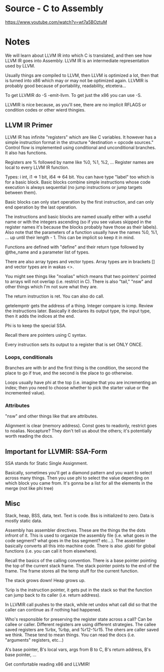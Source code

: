 # Source - C to Assembly
https://www.youtube.com/watch?v=wt7a5BOztuM

# Notes
We will learn about LLVM IR into which C is translated, and then see how LLVM IR goes into Assembly. LLVM IR is an intermediate representation used by LLVM.

Usually things are compiled to LLVM, then LLVM is optimized a lot, then that is turned into x86 which may or may not be optimized again. LLVMIR is probably good because of portability, readability, etcetera...

To get LLVMIR do -S -emit-llvm. To get just the x86 you can use -S.

LLVMIR is nice because, as you'll see, there are no implicit RFLAGS or condition codes or other wierd thingies.

## LLVM IR Primer
LLVM IR has infinite "registers" which are like C variables. It however has a simple instruction format in the structure "destination = opcode sources." Control flow is implemented using conditional and unconditional branches. It also has functions.

Registers are % followed by name like %0, %1, %2, ... Register names are local to every LLVM IR function.

Types: i int, i1 => 1 bit, i64 => 64 bit. You can have type "label" too which is for a basic block. Basic blocks combine simple instructions whose code execution is always sequential (no jump instructions or jump targets between them).

Basic blocks can only start operation by the first instruction, and can only end operation by the last operation.

The instructions and basic blocks are named usually either with a useful name or with the integers ascending (so if you see values skipped in the register names it's because the blocks probably have those as their labels). Also note that the parameters of a function usually have the names %0, %1, ... up until their length - 1. This can be implicit so keep it in mind.

Functions are defined with "define" and their return type followed by @the_name and a parameter list of types.

There are also array types and vector types. Array types are in brackets [] and vector types are in wakas <>.

You might see things like "noalias" which means that two pointers' pointed to arrays will not overlap (i.e. restrict in C). There is also "tail," "nsw" and other things which I'm not sure what they are.

The return instruction is ret. You can also do call.

getelempntr gets the address of a thing. Integer compare is icmp. Review the instructions later. Basically it declares its output type, the input type, then it adds the indices at the end.

Phi is to keep the special SSA.

Recall there are pointers using C syntax.

Every instruction sets its output to a register that is set ONLY ONCE.

### Loops, conditionals
Branches are with br and the first thing is the condition, the second the place to go if true, and the second is the place to go otherwise.

Loops usually have phi at the top (i.e. imagine that you are incrementing an index; then you need to choose whether to pick the starter value or the incremented value).

### Attributes
"nsw" and other things like that are attributes.

Alignment is clear (memory address). Const goes to readonly, restrict goes to noalias. Nocapture? They don't tell us about the others; it's potentially worth reading the docs.

## Important for LLVMIR: SSA-Form
SSA stands for Static Single Assignment.

Basically, sometimes you'll get a diamond pattern and you want to select across many things. Then you use phi to select the value depending on which block you came from. It's gonna be a list for all the elements in the merge (not like phi tree)

## Misc
Stack, heap, BSS, data, text. Text is code. Bss is initialized to zero. Data is mostly static data.

Assembly has assembler directives. These are the things the the dots infront of it. This is used to organize the assembly file (i.e. what goes in the code segment? what goes in the bss segment? etc...). The assembler basically converts all this into machine code. There is also .globl for global functions (i.e. you can call it from elsewhere).

Recall the basics of the calling convention. There is a base pointer pointing the top of the current stack frame. The stack pointer points to the end of the frame. The frame stores all the temp stuff for the current function.

The stack grows down! Heap grows up.

%rip is the instruction pointer, it gets put in the stack so that the function can jump back to its caller (i.e. return address).

In LLVMIR call pushes to the stack, while ret undos what call did so that the caller can continue as if nothing had happened.

Who's responsible for preserving the register state across a call? Can be callee or caller. Different registers are using different strategies. The callee saved registers are %rbx, %rbp, and %r12-%r15. The ohers are caller saved we think. These tend to mean things. You can read the docs (i.e. "arguments" registers, etc...)

A's base pointer, B's local vars, args from B to C, B's return address, B's base pointer, ...

Get comfortable reading x86 and LLVMIR!